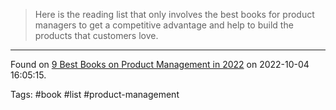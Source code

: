 > Here is the reading list that only involves the best books for product managers to get a competitive advantage and help to build the products that customers love.

---
Found on [9 Best Books on Product Management in 2022](https://userguiding.com/blog/product-management-books/) on 2022-10-04 16:05:15.

Tags: #book #list #product-management 